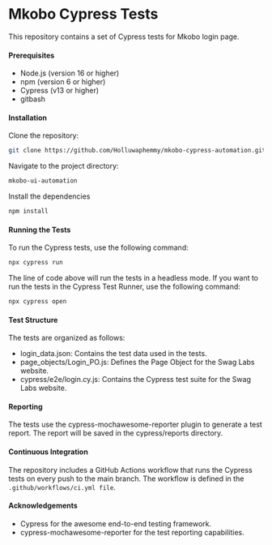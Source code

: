 # Mkobo Cypress Tests
 
This repository contains a set of Cypress tests for Mkobo login page.
 
#### Prerequisites
- Node.js (version 16 or higher)
- npm (version 6 or higher)
- Cypress (v13 or higher)
- gitbash
 
#### Installation
 
Clone the repository:
```bash
git clone https://github.com/Holluwaphemmy/mkobo-cypress-automation.git
```
 
Navigate to the project directory:
```bash
mkobo-ui-automation
```
 
Install the dependencies
```bash
npm install
```
 
#### Running the Tests
To run the Cypress tests, use the following command:
```bash
npx cypress run
```
 
The line of code above will run the tests in a headless mode. If you want to run the tests in the Cypress Test Runner, use the following command:
```bash
npx cypress open
```
 
#### Test Structure
The tests are organized as follows:
 
- login_data.json: Contains the test data used in the tests.
- page_objects/Login_PO.js: Defines the Page Object for the Swag Labs website.
- cypress/e2e/login.cy.js: Contains the Cypress test suite for the Swag Labs website.

#### Reporting
The tests use the cypress-mochawesome-reporter plugin to generate a test report. The report will be saved in the cypress/reports directory.
 
#### Continuous Integration
The repository includes a GitHub Actions workflow that runs the Cypress tests on every push to the main branch. The workflow is defined in the `.github/workflows/ci.yml file`.
 
#### Acknowledgements
- Cypress for the awesome end-to-end testing framework.
- cypress-mochawesome-reporter for the test reporting capabilities.